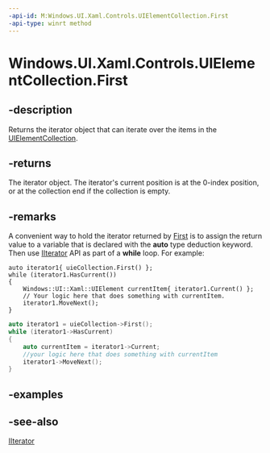 ```yaml
---
-api-id: M:Windows.UI.Xaml.Controls.UIElementCollection.First
-api-type: winrt method
---
```


<!-- Method syntax
public Windows.Foundation.Collections.IIterator<Windows.UI.Xaml.UIElement> First()
-->

# Windows.UI.Xaml.Controls.UIElementCollection.First

## -description
Returns the iterator object that can iterate over the items in the [UIElementCollection](uielementcollection.md).

## -returns
The iterator object. The iterator's current position is at the 0-index position, or at the collection end if the collection is empty.

## -remarks
A convenient way to hold the iterator returned by [First](uielementcollection_first.md) is to assign the return value to a variable that is declared with the **auto** type deduction keyword. Then use [IIterator](../windows.foundation.collections/iiterator_1.md)  API as part of a **while** loop. For example:

```cppwinrt
auto iterator1{ uieCollection.First() };
while (iterator1.HasCurrent())
{
    Windows::UI::Xaml::UIElement currentItem{ iterator1.Current() };
    // Your logic here that does something with currentItem.
    iterator1.MoveNext();
}
```

```cpp
auto iterator1 = uieCollection->First();
while (iterator1->HasCurrent)
{
    auto currentItem = iterator1->Current;
    //your logic here that does something with currentItem
    iterator1->MoveNext();
}
```

## -examples

## -see-also
[IIterator](../windows.foundation.collections/iiterator_1.md)